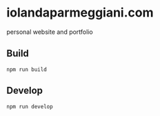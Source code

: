 # iolandaparmeggiani.com

personal website and portfolio

## Build
```
npm run build
```

## Develop
```
npm run develop
```